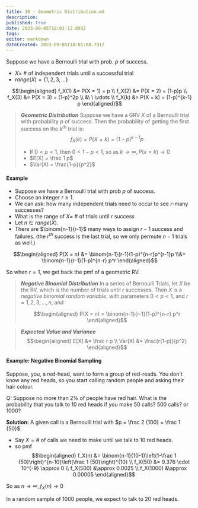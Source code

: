```yaml
---
title: 10 - Geometric Distribution.md
description: 
published: true
date: 2023-09-05T18:01:12.893Z
tags: 
editor: markdown
dateCreated: 2023-09-05T18:01:08.791Z
---
```


Suppose we have a Bernoulli trial with prob. $p$ of success.
- $X =$ # of independent trials until a successful trial
- $range(X) = \{1, 2, 3, \dots \}$

$$\begin{aligned}
	f_X(1) &= P(X = 1) = p \\
	f_X(2) &= P(X = 2) = (1-p)p \\
	f_X(3) &= P(X = 3) = (1-p)^2p \\
	&\ \ \vdots \\
	f_X(k) &= P(X = k) = (1-p)^{k-1} p
\end{aligned}$$

> ***Geometric Distribution***
> Suppose we have a GRV $X$ of a Bernoulli trial with probability $p$ of success. Then the probability of getting the first success on the $k^{th}$ trial is:
> $$f_X(k) = P(X = k) = (1-p)^{k-1} p$$
> - If $0 < p < 1$, then $0 < 1-p < 1$, so as $k \to \infty, P(x = k) \to 0$
> - $E[X] = \frac 1 p$
> - $Var(X) = \frac{1-p}{p^2}$

#### Example
- Suppose we have a Bernoulli trial with prob $p$ of success.
- Choose an integer $r \ge 1$.
- We can ask: how many independent trials need to occur to see $r$-many successes?
- What is the range of $X =$ # of trials until $r$ success
- Let $n \in range(X)$.
- There are $\binom{n-1}{r-1}$ many ways to assign $r-1$ success and failures. (the $r^{th}$ success is the last trial, so we only permute $n-1$ trials as well.)

$$\begin{aligned}
	P(X = n) &= \binom{n-1}{r-1}(1-p)^{n-r}p^{r-1}p
	\\&= \binom{n-1}{r-1}(1-p)^{n-r} p^r
\end{aligned}$$

So when $r = 1$, we get back the pmf of a geometric RV.

> ***Negative Binomial Distribution***
> In a series of Bernoulli Trials, let $X$ be the RV, which is the number of trials until $r$ successes. Then $X$ is a *negative binomial random variable*, with parameters $0<p<1$, and $r = 1,2,3, \dots, n$, and
> 
> $$\begin{aligned}
> 	P(X = n) = \binom{n-1}{r-1}(1-p)^{n-r} p^r
> \end{aligned}$$


> ***Expected Value and Variance***
> $$\begin{aligned}
> 	E[X] &= \frac r p \\
> 	Var(X) &= \frac{r(1-p)}{p^2}
> \end{aligned}$$


#### Example: Negative Binomial Sampling
Suppose, you, a red-head, want to form a group of red-reads. You don't know any red heads, so you start calling random people and asking their hair colour.

*Q:* Suppose no more than $2\%$ of people have red hair. What is the probability that you talk to 10 red heads if you make 50 calls? 500 calls? or 1000?

**Solution:**
A given call is a Bernoulli trial with $p = \frac 2 {100} = \frac 1 {50}$.
- Say $X=\#$ of calls we need to make until we talk to 10 red heads.
- so pmf
$$\begin{aligned}
	f_X(n) &= \binom{n-1}{10-1}\left(1-\frac 1 {50}\right)^{n-10}\left(\frac 1 {50}\right)^{10} \\
	f_X(50) &= 9.376 \cdot 10^{-9} \approx 0 \\
	f_X(500) &\approx 0.0025 \\
	f_X(1000) &\approx 0.00005
\end{aligned}$$

So as $n \to \infty, f_X(n) \to 0$

In a random sample of 1000 people, we expect to talk to $20$ red heads.


